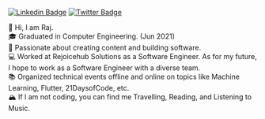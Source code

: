 [![Linkedin Badge](https://img.shields.io/badge/RajBhensdadiya%20-%230077B5.svg?&style=for-the-badge&logo=linkedin&logoColor=white)](https://www.linkedin.com/in/raj-bhensdadiya)
[![Twitter Badge](https://img.shields.io/badge/_rajbhensdadiya%20-%231DA1F2.svg?&style=for-the-badge&logo=Twitter&logoColor=white)](https://twitter.com/_rajbhensdadiya)

👋 Hi, I am Raj. <br />
🎓 Graduated in Computer Engineering. (Jun 2021) <br />
🌇 Passionate about creating content and building software. <br />
💻 Worked at Rejoicehub Solutions as a Software Engineer. As for my future, I hope to work as a Software Engineer with a diverse team. <br />
📚 Organized technical events offline and online on topics like Machine Learning, Flutter, 21DaysofCode, etc. <br />
🏔 If I am not coding, you can find me Travelling, Reading, and Listening to Music. <br />
